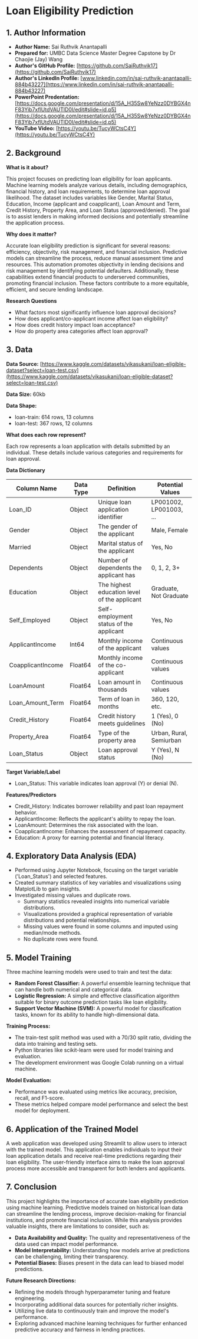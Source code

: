 # **Loan Eligibility Prediction**

## **1. Author Information**

* **Author Name:** Sai Ruthvik Anantapalli
* **Prepared for:** UMBC Data Science Master Degree Capstone by Dr Chaojie (Jay) Wang
* **Author's GitHub Profile:** [https://github.com/SaiRuthvik17](https://github.com/SaiRuthvik17)
* **Author's LinkedIn Profile:** [www.linkedin.com/in/sai-ruthvik-anantapalli-884b43227](https://www.linkedin.com/in/sai-ruthvik-anantapalli-884b43227)
* **PowerPoint Predentation:** [https://docs.google.com/presentation/d/15A_H35Sw8YeNzz0DYBGX4nF83Yib7xflUtdVAUTlD0I/edit#slide=id.p5](https://docs.google.com/presentation/d/15A_H35Sw8YeNzz0DYBGX4nF83Yib7xflUtdVAUTlD0I/edit#slide=id.p5)
* **YouTube Video:** [https://youtu.be/TucyWCtsC4Y](https://youtu.be/TucyWCtsC4Y)

## **2. Background**

**What is it about?**

This project focuses on predicting loan eligibility for loan applicants. Machine learning models analyze various details, including demographics, financial history, and loan requirements, to determine loan approval likelihood. The dataset includes variables like Gender, Marital Status, Education, Income (applicant and coapplicant), Loan Amount and Term, Credit History, Property Area, and Loan Status (approved/denied). The goal is to assist lenders in making informed decisions and potentially streamline the application process.

**Why does it matter?**

Accurate loan eligibility prediction is significant for several reasons: efficiency, objectivity, risk management, and financial inclusion. Predictive models can streamline the process, reduce manual assessment time and resources. This automation promotes objectivity in lending decisions and risk management by identifying potential defaulters. Additionally, these capabilities extend financial products to underserved communities, promoting financial inclusion. These factors contribute to a more equitable, efficient, and secure lending landscape.

**Research Questions**

* What factors most significantly influence loan approval decisions?
* How does applicant/co-applicant income affect loan eligibility?
* How does credit history impact loan acceptance?
* How do property area categories affect loan approval?

## **3. Data**

**Data Source:** [https://www.kaggle.com/datasets/vikasukani/loan-eligible-dataset?select=loan-test.csv](https://www.kaggle.com/datasets/vikasukani/loan-eligible-dataset?select=loan-test.csv)

**Data Size:** 60kb

**Data Shape:**
* loan-train: 614 rows, 13 columns
* loan-test: 367 rows, 12 columns

**What does each row represent?**

Each row represents a loan application with details submitted by an individual. These details include various categories and requirements for loan approval.

**Data Dictionary**

| Column Name | Data Type | Definition | Potential Values |
|---|---|---|---|
| Loan_ID | Object | Unique loan application identifier | LP001002, LP001003, ... |
| Gender | Object | The gender of the applicant | Male, Female |
| Married | Object | Marital status of the applicant | Yes, No |
| Dependents | Object | Number of dependents the applicant has | 0, 1, 2, 3+ |
| Education | Object | The highest education level of the applicant | Graduate, Not Graduate |
| Self_Employed | Object | Self-employment status of the applicant | Yes, No |
| ApplicantIncome | Int64 | Monthly income of the applicant | Continuous values |
| CoapplicantIncome | Float64 | Monthly income of the co-applicant | Continuous values |
| LoanAmount | Float64 | Loan amount in thousands | Continuous values |
| Loan_Amount_Term | Float64 | Term of loan in months | 360, 120, etc. |
| Credit_History | Float64 | Credit history meets guidelines | 1 (Yes), 0 (No) |
| Property_Area | Float64 | Type of the property area | Urban, Rural, Semiurban |
| Loan_Status | Object | Loan approval status | Y (Yes), N (No) |

**Target Variable/Label**

* Loan_Status: This variable indicates loan approval (Y) or denial (N).

**Features/Predictors**

* Credit_History: Indicates borrower reliability and past loan repayment behavior.
* ApplicantIncome: Reflects the applicant's ability to repay the loan.
* LoanAmount: Determines the risk associated with the loan.
* CoapplicantIncome: Enhances the assessment of repayment capacity.
* Education: A proxy for earning potential and financial literacy.

## **4. Exploratory Data Analysis (EDA)**

* Performed using Jupyter Notebook, focusing on the target variable ('Loan_Status') and selected features.
* Created summary statistics of key variables and visualizations using MatplotLib to gain insights.
* Investigated missing values and duplicate rows.
    * Summary statistics revealed insights into numerical variable distributions.
    * Visualizations provided a graphical representation of variable distributions and potential relationships.
    * Missing values were found in some columns and imputed using median/mode methods.
    * No duplicate rows were found.

## **5. Model Training**

Three machine learning models were used to train and test the data:

* **Random Forest Classifier:** A powerful ensemble learning technique that can handle both numerical and categorical data.
* **Logistic Regression:** A simple and effective classification algorithm suitable for binary outcome prediction tasks like loan eligibility.
* **Support Vector Machine (SVM):** A powerful model for classification tasks, known for its ability to handle high-dimensional data.

**Training Process:**

* The train-test split method was used with a 70/30 split ratio, dividing the data into training and testing sets.
* Python libraries like scikit-learn were used for model training and evaluation.
* The development environment was Google Colab running on a virtual machine.

**Model Evaluation:**

* Performance was evaluated using metrics like accuracy, precision, recall, and F1-score. 
* These metrics helped compare model performance and select the best model for deployment.

## **6. Application of the Trained Model**

A web application was developed using Streamlit to allow users to interact with the trained model. This application enables individuals to input their loan application details and receive real-time predictions regarding their loan eligibility. The user-friendly interface aims to make the loan approval process more accessible and transparent for both lenders and applicants.

## **7. Conclusion**

This project highlights the importance of accurate loan eligibility prediction using machine learning. Predictive models trained on historical loan data can streamline the lending process, improve decision-making for financial institutions, and promote financial inclusion. While this analysis provides valuable insights, there are limitations to consider, such as:

* **Data Availability and Quality:** The quality and representativeness of the data used can impact model performance. 
* **Model Interpretability:** Understanding how models arrive at predictions can be challenging, limiting their transparency.
* **Potential Biases:** Biases present in the data can lead to biased model predictions.

**Future Research Directions:**

* Refining the models through hyperparameter tuning and feature engineering.
* Incorporating additional data sources for potentially richer insights.
* Utilizing live data to continuously train and improve the model's performance.
* Exploring advanced machine learning techniques for further enhanced predictive accuracy and fairness in lending practices.
